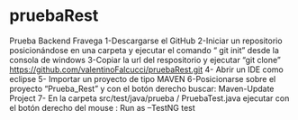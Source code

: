 # pruebaRest
Prueba Backend Fravega
1-Descargarse el GitHub
2-Iniciar un repositorio  posicionándose en una carpeta y ejecutar el comando “ git init” desde la consola de windows
3-Copiar la url del respositorio y ejecutar “git clone”
https://github.com/valentinoFalcucci/pruebaRest.git
4- Abrir un IDE como eclipse
5- Importar un proyecto de tipo MAVEN
6-Posicionarse sobre el proyecto “Prueba_Rest”  y con el botón derecho buscar:  Maven-Update Project
7- En la carpeta src/test/java/prueba / PruebaTest.java ejecutar con el botón derecho del  mouse : Run as –TestNG test
